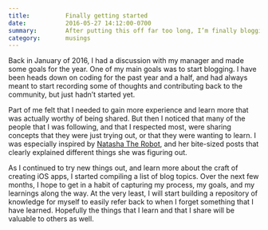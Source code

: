 ```yaml
---
title:          Finally getting started
date:           2016-05-27 14:12:00-0700
summary:        After putting this off far too long, I’m finally blogging.
category:       musings
---
```


Back in January of 2016, I had a discussion with my manager and made some goals for the year. One of my main goals was to start blogging. I have been heads down on coding for the past year and a half, and had always meant to start recording some of thoughts and contributing back to the community, but just hadn’t started yet.

Part of me felt that I needed to gain more experience and learn more that was actually worthy of being shared. But then I noticed that many of the people that I was following, and that I respected most, were sharing concepts that they were just trying out, or that they were wanting to learn. I was especially inspired by [Natasha The Robot](https://www.natashatherobot.com), and her bite-sized posts that clearly explained different things she was figuring out.

As I continued to try new things out, and learn more about the craft of creating iOS apps, I started compiling a list of blog topics. Over the next few months, I hope to get in a habit of capturing my process, my goals, and my learnings along the way. At the very least, I will start building a repository of knowledge for myself to easily refer back to when I forget something that I have learned. Hopefully the things that I learn and that I share will be valuable to others as well.
